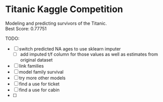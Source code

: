 # Titanic Kaggle Competition
Modeling and predicting survivors of the Titanic.  
Best Score: 0.77751

TODO:  
- [ ] switch predicted NA ages to use sklearn imputer
  - [ ] add imputed t/f column for those values as well as estimates from original dataset 
- [ ] link families
- [ ] model family survival
- [ ] try more other models
- [ ] find a use for ticket
- [ ] find a use for cabin
- [ ]
